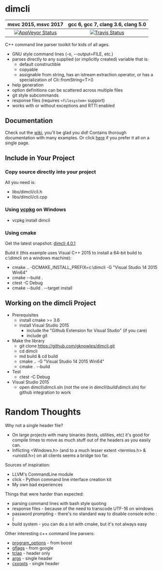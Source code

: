 ﻿<!--
Copyright Glen Knowles 2016 - 2018.
Distributed under the Boost Software License, Version 1.0.
-->

# dimcli

| msvc 2015, msvc 2017 | gcc 6, gcc 7, clang 3.6, clang 5.0 |
|:--------------------:|:----------------------------------:|
| [![AppVeyor Status](https://ci.appveyor.com/api/projects/status/02i9uq9asqlb6opy/branch/master?svg=true)](https://ci.appveyor.com/project/gknowles/dimcli/branch/master) | [![Travis Status](https://travis-ci.org/gknowles/dimcli.svg?branch=master)](https://travis-ci.org/gknowles/dimcli) |

C++ command line parser toolkit for kids of all ages.

- GNU style command lines (-o, --output=FILE, etc.)
- parses directly to any supplied (or implicitly created) variable that is:
  - default constructible
  - copyable
  - assignable from string, has an istream extraction operator, or has a
    specialization of Cli\::fromString\<T>()
- help generation
- option definitions can be scattered across multiple files
- git style subcommands
- response files (requires `<filesystem>` support)
- works with or without exceptions and RTTI enabled

## Documentation
Check out the [wiki](https://github.com/gknowles/dimcli/wiki), you'll be glad
you did! Contains thorough documentation with many examples. Or click
[here](https://github.com/gknowles/dimcli/blob/master/docs/README.md) if you
prefer it all on a single page.

## Include in Your Project
### Copy source directly into your project
All you need is:
- libs/dimcli/cli.h
- libs/dimcli/cli.cpp

### Using [vcpkg](https://github.com/Microsoft/vcpkg) on Windows
- vcpkg install dimcli

### Using cmake
Get the latest snapshot:
[dimcli 4.0.1](https://github.com/gknowles/dimcli/archive/v4.0.1.zip)

Build it (this example uses Visual C++ 2015 to install a 64-bit build to
c:\dimcli on a windows machine):
- cmake .. -DCMAKE_INSTALL_PREFIX=c:\dimcli -G "Visual Studio 14 2015 Win64"
- cmake --build .
- ctest -C Debug
- cmake --build . --target install

## Working on the dimcli Project
- Prerequisites
  - install cmake >= 3.6
  - install Visual Studio 2015
    - include the "Github Extension for Visual Studio" (if you care)
    - include git
- Make the library
  - git clone https://github.com/gknowles/dimcli.git
  - cd dimcli
  - md build & cd build
  - cmake .. -G "Visual Studio 14 2015 Win64"
  - cmake . --build
- Test
  - ctest -C Debug
- Visual Studio 2015
  - open dimcli\dimcli.sln (not the one in dimcli\build\dimcli.sln) for github
    integration to work

# Random Thoughts
Why not a single header file?

- On large projects with many binaries (tests, utilities, etc) it's good for
  compile times to move as much stuff out of the headers as you easily can.
- Inflicting <Windows.h> (and to a much lesser extent <termios.h> & <unistd.h>)
  on all clients seems a bridge too far.

Sources of inspiration:

- LLVM's CommandLine module
- click - Python command line interface creation kit
- My own bad experiences

Things that were harder than expected:

- parsing command lines with bash style quoting
- response files - because of the need to transcode UTF-16 on windows
- password prompting - there's no standard way to disable console echo :(
- build system - you can do a lot with cmake, but it's not always easy

Other interesting c++ command line parsers:

- [program_options](http://www.boost.org/doc/libs/release/libs/program_options/)
  \- from boost
- [gflags](https://gflags.github.io/gflags/) - from google
- [tclap](http://tclap.sourceforge.net) - header only
- [args](https://github.com/Taywee/args) - single header
- [cxxopts](https://github.com/jarro2783/cxxopts) - single header
